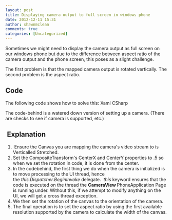 ```yaml
---
layout: post
title: Displaying camera output to full screen in windows phone
date: 2012-12-11 15:31
author: shawnmclean
comments: true
categories: [Uncategorized]
---
```

Sometimes we might need to display the camera output as full screen on our windows phone but due to the difference between aspect ratio of the camera output and the phone screen, this poses as a slight challenge.

The first problem is that the mapped camera output is rotated vertically. The second problem is the aspect ratio.
<h2>Code</h2>
The following code shows how to solve this:
Xaml
<script type="text/javascript" src="https://gist.github.com/4251768.js?file=CameraView.xaml"></script>CSharp<script type="text/javascript" src="https://gist.github.com/4259012.js?file=CameraView.cs"></script>

The code-behind is a watered down version of setting up a camera. (There are checks to see if camera is supported, etc.)
<h2> Explanation</h2>
<ol>
	<li> Ensure the Canvas you are mapping the camera's video stream to is Verticalled Stretched.</li>
	<li>Set the CompositeTransform's CenterX and CenterY properties to .5 so when we set the rotation in code, it is done from the center.</li>
	<li>In the codebehind, the first thing we do when the camera is initialized is to move processing to the UI thread, hence the <em>this.Dispatcher.BeginInvoke </em>delegate.  <em>this </em>keyword ensures that the code is executed on the thread the <strong>CameraView </strong>PhoneApplication Page is running under. Without this, if we attempt to modify anything on the UI, we will get a cross thread exception.</li>
	<li>We then set the rotation of the canvas to the orientation of the camera.</li>
	<li>The final operation is to set the aspect ratio by using the first available resolution supported by the camera to calculate the width of the canvas.</li>
</ol>

